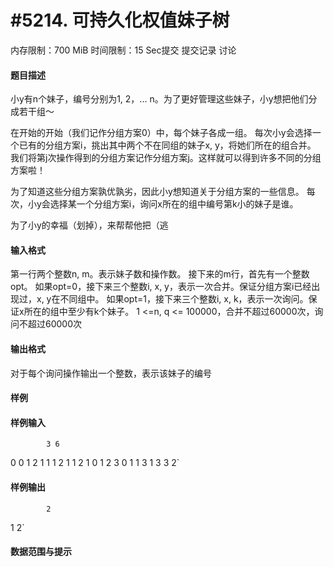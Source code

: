 
# #5214. 可持久化权值妹子树
内存限制：700 MiB 时间限制：15 Sec提交 提交记录 讨论
#### 题目描述
小y有n个妹子，编号分别为1, 2，... n。为了更好管理这些妹子，小y想把他们分成若干组～

在开始的开始（我们记作分组方案0）中，每个妹子各成一组。
每次小y会选择一个已有的分组方案i，挑出其中两个不在同组的妹子x, y，将她们所在的组合并。
我们将第j次操作得到的分组方案记作分组方案j。这样就可以得到许多不同的分组方案啦！


为了知道这些分组方案孰优孰劣，因此小y想知道关于分组方案的一些信息。
每次，小y会选择某一个分组方案i，询问x所在的组中编号第k小的妹子是谁。


为了小y的幸福（划掉），来帮帮他把（逃

#### 输入格式
第一行两个整数n, m。表示妹子数和操作数。
接下来的m行，首先有一个整数opt。
如果opt=0，接下来三个整数i, x, y，表示一次合并。保证分组方案i已经出现过，x, y在不同组中。
如果opt=1，接下来三个整数i, x, k，表示一次询问。保证x所在的组中至少有k个妹子。
1 <=n, q <= 100000，合并不超过60000次，询问不超过60000次

#### 输出格式
对于每个询问操作输出一个整数，表示该妹子的编号

#### 样例

#### 样例输入

			3 6
0 0 1 2
1 1 1 2
1 1 2 1
0 1 2 3
0 1 1 3
1 3 3 2`
#### 样例输出

			2
1
2`
#### 数据范围与提示

